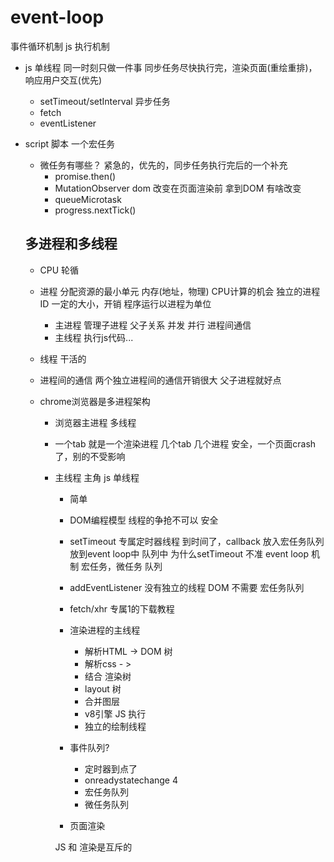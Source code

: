 # event-loop
事件循环机制 js 执行机制 

- js 单线程
  同一时刻只做一件事
  同步任务尽快执行完，渲染页面(重绘重排)，响应用户交互(优先)
  - setTimeout/setInterval 异步任务
  - fetch
  - eventListener
- script 脚本
     一个宏任务

  - 微任务有哪些？ 
    紧急的，优先的，同步任务执行完后的一个补充
     - promise.then()
     - MutationObserver
       dom 改变在页面渲染前 拿到DOM 有啥改变
    - queueMicrotask
    - progress.nextTick()

  ## 多进程和多线程
  - CPU 轮循

  - 进程
  分配资源的最小单元
    内存(地址，物理)  CPU计算的机会
    独立的进程ID 一定的大小，开销
    程序运行以进程为单位
    - 主进程
       管理子进程 父子关系 并发 并行
       进程间通信 
    - 主线程
      执行js代码...
  - 线程
    干活的 
  - 进程间的通信
    两个独立进程间的通信开销很大
    父子进程就好点  

  - chrome浏览器是多进程架构
    - 浏览器主进程
      多线程
    - 一个tab 就是一个渲染进程
      几个tab 几个进程
      安全，一个页面crash 了，别的不受影响 
    - 主线程 主角
      js 单线程 
      - 简单
      - DOM编程模型 线程的争抢不可以  安全

      - setTimeout 专属定时器线程
        到时间了，callback 放入宏任务队列
        放到event loop中 队列中
        为什么setTimeout 不准 
        event loop 机制 
        宏任务，微任务 队列 
      - addEventListener 没有独立的线程
        DOM 不需要 宏任务队列 
      - fetch/xhr 专属1的下载教程
         

      - 渲染进程的主线程
        - 解析HTML -> DOM 树
        - 解析css -  > 
        - 结合 渲染树
        - layout 树
        - 合并图层
        - v8引擎 JS 执行 
        - 独立的绘制线程

      - 事件队列?
        - 定时器到点了
        - onreadystatechange 4
        - 宏任务队列
        - 微任务队列

      - 页面渲染

      JS 和 渲染是互斥的 






